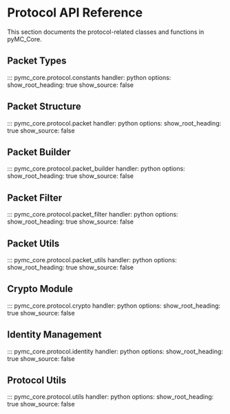 # Protocol API Reference

This section documents the protocol-related classes and functions in pyMC_Core.

## Packet Types

::: pymc_core.protocol.constants
    handler: python
    options:
      show_root_heading: true
      show_source: false

## Packet Structure

::: pymc_core.protocol.packet
    handler: python
    options:
      show_root_heading: true
      show_source: false

## Packet Builder

::: pymc_core.protocol.packet_builder
    handler: python
    options:
      show_root_heading: true
      show_source: false

## Packet Filter

::: pymc_core.protocol.packet_filter
    handler: python
    options:
      show_root_heading: true
      show_source: false

## Packet Utils

::: pymc_core.protocol.packet_utils
    handler: python
    options:
      show_root_heading: true
      show_source: false

## Crypto Module

::: pymc_core.protocol.crypto
    handler: python
    options:
      show_root_heading: true
      show_source: false

## Identity Management

::: pymc_core.protocol.identity
    handler: python
    options:
      show_root_heading: true
      show_source: false

## Protocol Utils

::: pymc_core.protocol.utils
    handler: python
    options:
      show_root_heading: true
      show_source: false
